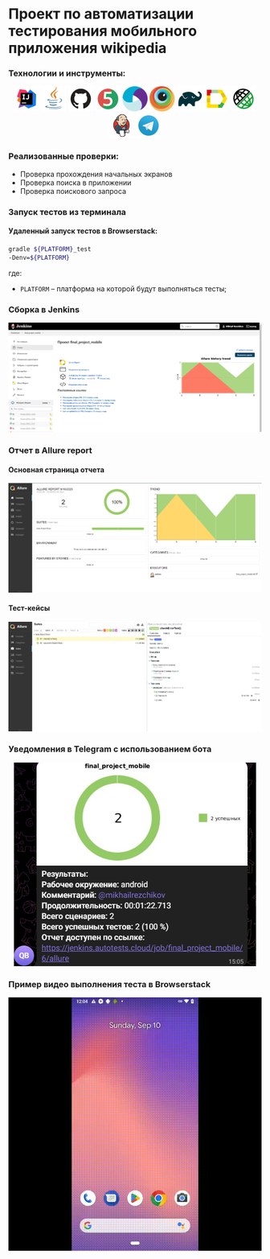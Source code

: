 # Проект по автоматизации тестирования мобильного приложения wikipedia

### Технологии и инструменты:
<p align="center">
<img src="images/logos/Intelij_IDEA.svg" width="50" height="50"  alt="IDEA"/>
<img src="images/logos/Java.svg" width="50" height="50"  alt="Java"/>
<img src="images/logos/Github.svg" width="50" height="50"  alt="Github"/>
<img src="images/logos/JUnit5.svg" width="50" height="50"  alt="JUnit 5"/>
<img src="images/logos/Appium.svg" width="50" height="50"  alt="Jenkins"/>
<img src="images/logos/Browserstack.svg" width="50" height="50"  alt="Jenkins"/>
<img src="images/logos/Gradle.svg" width="50" height="50"  alt="Gradle"/>
<img src="images/logos/Allure_Report.svg" width="50" height="50"  alt="Allure_Report"/>
<img src="images/logos/Rest-Assured.svg" width="50" height="50"  alt="Jenkins"/>
<img src="images/logos/Jenkins.svg" width="50" height="50"  alt="Jenkins"/>
<img src="images/logos/Telegram.svg" width="50" height="50"  alt="Jenkins"/>
</p>

### Реализованные проверки:
* Проверка прохождения начальных экранов
* Проверка поиска в приложении
* Проверка поискового запроса

### Запуск тестов из терминала
#### Удаленный запуск тестов в Browserstack:

```bash
gradle ${PLATFORM}_test 
-Denv=${PLATFORM}
```
где:

- <code>PLATFORM</code> – платформа на которой будут выполняться тесты;

### Сборка в Jenkins
<p align="center">
<img title="Jenkins Build" src="images/screens/Jenkins.png">
</p>

### Отчет в Allure report
#### Основная страница отчета
<p align="center">
<img title="Jenkins Build" src="images/screens/Allure-report.png">
</p>

#### Тест-кейсы
<p align="center">
<img title="Jenkins Build" src="images/screens/Allure-tests.png">
</p>

### Уведомления в Telegram с использованием бота
<p align="center">
<img title="Jenkins Build" src="images/screens/Telegram.png">
</p>

### Пример видео выполнения теста в Browserstack
<p align="center">
  <img title="Browserstack Video" src="images/screens/Video.gif">
</p>